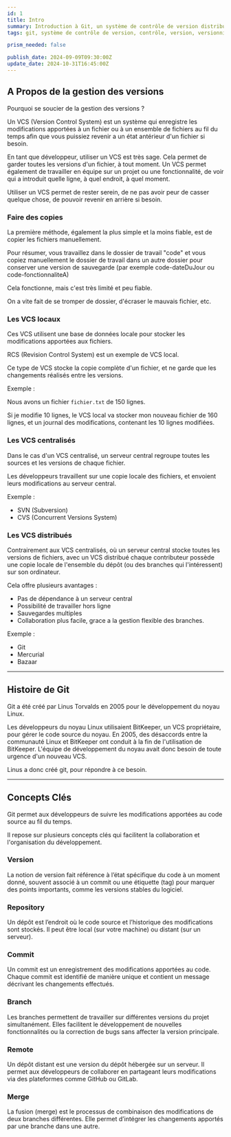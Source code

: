 ```yaml
---
id: 1
title: Intro
summary: Introduction à Git, un système de contrôle de version distribué. Apprenez les bases de la gestion des versions, les types de VCS, et les concepts clés tels que les commits, les branches et les dépôts.
tags: git, système de contrôle de version, contrôle, version, versionning, vcs, distribué, linus torvalds, historique, repository, commit, branche, remote, merge, fusion

prism_needed: false

publish_date: 2024-09-09T09:30:00Z
update_date: 2024-10-31T16:45:00Z
---
```


## A Propos de la gestion des versions

Pourquoi se soucier de la gestion des versions ?

Un VCS (Version Control System) est un système qui enregistre les modifications apportées à un fichier ou à un ensemble de fichiers au fil du temps afin que vous puissiez revenir a un état antérieur d'un fichier si besoin.

En tant que développeur, utiliser un VCS est très sage. Cela permet de garder toutes les versions d'un fichier, à tout moment. Un VCS permet également de travailler en équipe sur un projet ou une fonctionnalité, de voir qui a introduit quelle ligne, à quel endroit, à quel moment.

Utiliser un VCS permet de rester serein, de ne pas avoir peur de casser quelque chose, de pouvoir revenir en arrière si besoin.

### Faire des copies

La première méthode, également la plus simple et la moins fiable, est de copier les fichiers manuellement.

Pour résumer, vous travaillez dans le dossier de travail "code" et vous copiez manuellement le dossier de travail dans un autre dossier pour conserver une version de sauvegarde (par exemple code-dateDuJour ou code-fonctionnaliteA)

Cela fonctionne, mais c'est très limité et peu fiable.

On a vite fait de se tromper de dossier, d'écraser le mauvais fichier, etc.

### Les VCS locaux

Ces VCS utilisent une base de données locale pour stocker les modifications apportées aux fichiers.

RCS (Revision Control System) est un exemple de VCS local.

Ce type de VCS stocke la copie complète d'un fichier, et ne garde que les changements réalisés entre les versions.

Exemple :

Nous avons un fichier `fichier.txt` de 150 lignes.

Si je modifie 10 lignes, le VCS local va stocker mon nouveau fichier de 160 lignes, et un journal des modifications, contenant les 10 lignes modifiées.

### Les VCS centralisés

Dans le cas d'un VCS centralisé, un serveur central regroupe toutes les sources et les versions de chaque fichier.

Les développeurs travaillent sur une copie locale des fichiers, et envoient leurs modifications au serveur central.

Exemple :

- SVN (Subversion)
- CVS (Concurrent Versions System)

### Les VCS distribués

Contrairement aux VCS centralisés, où un serveur central stocke toutes les versions de fichiers, avec un VCS distribué chaque contributeur possède une copie locale de l'ensemble du dépôt (ou des branches qui l'intéressent) sur son ordinateur.

Cela offre plusieurs avantages :

- Pas de dépendance à un serveur central
- Possibilité de travailler hors ligne
- Sauvegardes multiples
- Collaboration plus facile, grace a la gestion flexible des branches.

Exemple :

- Git
- Mercurial
- Bazaar

***

## Histoire de Git

Git a été créé par Linus Torvalds en 2005 pour le développement du noyau Linux.

Les développeurs du noyau Linux utilisaient BitKeeper, un VCS propriétaire, pour gérer le code source du noyau. En 2005, des désaccords entre la communauté Linux et BitKeeper ont conduit à la fin de l'utilisation de BitKeeper. L'équipe de développement du noyau avait donc besoin de toute urgence d'un nouveau VCS.

Linus a donc créé git, pour répondre à ce besoin.

***

## Concepts Clés

Git permet aux développeurs de suivre les modifications apportées au code source au fil du temps.

Il repose sur plusieurs concepts clés qui facilitent la collaboration et l'organisation du développement.

### Version

La notion de version fait référence à l’état spécifique du code à un moment donné, souvent associé à un commit ou une étiquette (tag) pour marquer des points importants, comme les versions stables du logiciel.

### Repository

Un dépôt est l’endroit où le code source et l’historique des modifications sont stockés. Il peut être local (sur votre machine) ou distant (sur un serveur).

### Commit

Un commit est un enregistrement des modifications apportées au code. Chaque commit est identifié de manière unique et contient un message décrivant les changements effectués.

### Branch

Les branches permettent de travailler sur différentes versions du projet simultanément. Elles facilitent le développement de nouvelles fonctionnalités ou la correction de bugs sans affecter la version principale.

### Remote

Un dépôt distant est une version du dépôt hébergée sur un serveur. Il permet aux développeurs de collaborer en partageant leurs modifications via des plateformes comme GitHub ou GitLab.

### Merge

La fusion (merge) est le processus de combinaison des modifications de deux branches différentes. Elle permet d’intégrer les changements apportés par une branche dans une autre.
